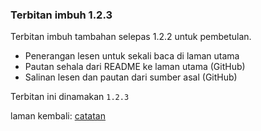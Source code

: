 ---
---

### Terbitan imbuh 1.2.3

Terbitan imbuh tambahan selepas 1.2.2 untuk pembetulan.

* Penerangan lesen untuk sekali baca di laman utama
* Pautan sehala dari README ke laman utama (GitHub)
* Salinan lesen dan pautan dari sumber asal (GitHub)

Terbitan ini dinamakan `1.2.3`

laman kembali: [catatan][0]

  [0]: ../index.md
